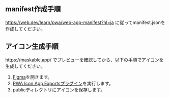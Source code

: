## manifest作成手順

https://web.dev/learn/pwa/web-app-manifest?hl=ja に従ってmanifest.jsonを作成してください。

## アイコン生成手順

https://maskable.app/ でプレビューを確認してから、以下の手順でアイコンを生成してください。

1. [Figma](https://www.figma.com/design/UCGzyKbyKlVmgoAqUcFjKH/%E9%9B%80%E9%AC%BC%E9%8C%B2?node-id=32-178&t=ov1wYg4v7PxchOs7-11)を開きます。
2. [PWA Icon App Exportsプラグイン](https://www.figma.com/community/plugin/771341909571444129)を実行します。
3. publicディレクトリにアイコンを保存します。
